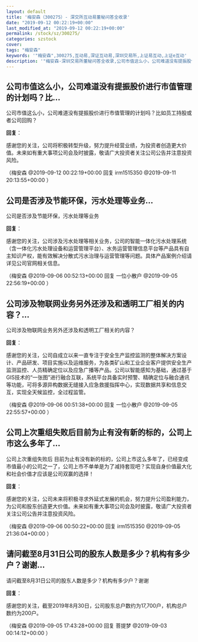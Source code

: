```yaml
---
layout: default
title: '梅安森（300275）- 深交所互动易董秘问答全收录'
date: "2019-09-12 00:22:19+00:00"
last_modified_at: "2019-09-12 00:22:19+00:00"
permalink: /stock/sz/300275/
categories: szstock
cover: 
tags: "梅安森"
keywords: '"梅安森",300275,互动易,深证互动易,深圳交易所,上证易互动,上证e互动'
description: '"梅安森-深圳交易所董秘问答全收录,公司市值这么小，公司难道没有提振股价进行市值管理的计划吗？比如员工持股或者公司回购？"'
---
```


## 公司市值这么小，公司难道没有提振股价进行市值管理的计划吗？比...

公司市值这么小，公司难道没有提振股价进行市值管理的计划吗？比如员工持股或者公司回购？

**回复**：

感谢您的关注，公司将积极转型升级，努力提升经营业绩，为投资者创造更大价值。未来如有重大事项公司会及时披露，敬请广大投资者关注公司公告并注意投资风险。 

（梅安森  @2019-09-12 00:22:19+00:00 回复 irm1515350  @2019-09-11 20:13:55+00:00 ）

## 公司是否涉及节能环保，污水处理等业务...

公司是否涉及节能环保，污水处理等业务

**回复**：

感谢您的关注，公司涉及污水处理等相关业务，公司的智能一体化污水处理系统（含一体化污水处理设备和运营管理平台）、水务运营管理信息平台等产品具有自主知识产权，能有效解决分散式污水治理与运营管理等问题。具体产品案例介绍请详见公司官网相关信息。 

（梅安森  @2019-09-06 00:52:13+00:00 回复 一位小散户  @2019-09-05 22:56:19+00:00 ）

## 公司涉及物联网业务另外还涉及和透明工厂相关的内容？...

公司涉及物联网业务另外还涉及和透明工厂相关的内容？

**回复**：

感谢您的关注，公司自成立以来一直专注于安全生产监控监测的整体解决方案设计、产品研发、项目实施以及运维服务，为各类矿山和工业企业客户提供安全生产监测监控、人员精确定位以及应急广播等产品。公司以智能感知为基础，通过基于GIS技术的“一张图”进行融合互联，系统平台具备实时预警、精确定位与融合通讯等功能，可将多源异构数据无缝接入应急救援指挥中心，实现数据共享和信息交互，实现全天候监控，全过程监管。 

（梅安森  @2019-09-06 00:51:38+00:00 回复 一位小散户  @2019-09-05 22:55:57+00:00 ）

## 公司上次重组失败后目前为止有没有新的标的，公司上市这么多年了...

公司上次重组失败后 目前为止有没有新的标的，公司上市这么多年了，已经变成市值最小的公司之一了，公司上市不单单是为了减持套现吧？实现自身价值最大化和社会价值才应该是公司双赢的选择！

**回复**：

感谢您的关注，公司未来将积极寻求外延式发展的机会，努力提升公司盈利能力，为公司和股东创造更大价值。未来如有重大事项公司会及时披露，敬请广大投资者关注公司公告并注意投资风险。 

（梅安森  @2019-09-06 00:50:22+00:00 回复 irm1515350  @2019-09-05 21:36:04+00:00 ）

## 请问截至8月31日公司的股东人数是多少？机构有多少户？谢谢...

请问截至8月31日公司的股东人数是多少？机构有多少户？谢谢

**回复**：

感谢您的关注，截至2019年8月30日，公司股东总户数约为17,700户，机构总户数约为200户。 

（梅安森  @2019-09-05 17:43:28+00:00 回复 菩提梦  @2019-09-03 00:14:12+00:00 ）

